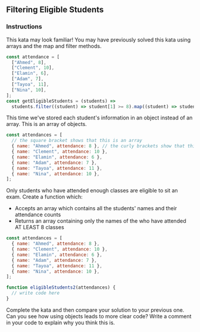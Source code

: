 ## Filtering Eligible Students

<!--```objectives
- Understand object manipulation
- Understand array filtering
- Understand comparison in JavaScript
```-->

### Instructions

This kata may look familiar! You may have previously solved this kata using arrays and the map and filter methods.

```js
const attendance = [
  ["Ahmed", 8],
  ["Clement", 10],
  ["Elamin", 6],
  ["Adam", 7],
  ["Tayoa", 11],
  ["Nina", 10],
];
const getEligibleStudents = (students) =>
  students.filter((student) => student[1] >= 8).map((student) => student[0]);
```

This time we've stored each student's information in an object instead of an array. This is an array of objects.

```js
const attendances = [
  // the square bracket shows that this is an array
  { name: "Ahmed", attendance: 8 }, // the curly brackets show that this is an object
  { name: "Clement", attendance: 10 },
  { name: "Elamin", attendance: 6 },
  { name: "Adam", attendance: 7 },
  { name: "Tayoa", attendance: 11 },
  { name: "Nina", attendance: 10 },
];
```

Only students who have attended enough classes are eligible to sit an exam. Create a function which:

- Accepts an array which contains all the students' names and their attendance counts
- Returns an array containing only the names of the who have attended AT LEAST 8 classes

```js
const attendances = [
  { name: "Ahmed", attendance: 8 },
  { name: "Clement", attendance: 10 },
  { name: "Elamin", attendance: 6 },
  { name: "Adam", attendance: 7 },
  { name: "Tayoa", attendance: 11 },
  { name: "Nina", attendance: 10 },
];

function eligibleStudents2(attendances) {
  // write code here
}
```

Complete the kata and then compare your solution to your previous one. Can you see how using objects leads to more clear code? Write a comment in your code to explain why you think this is.
